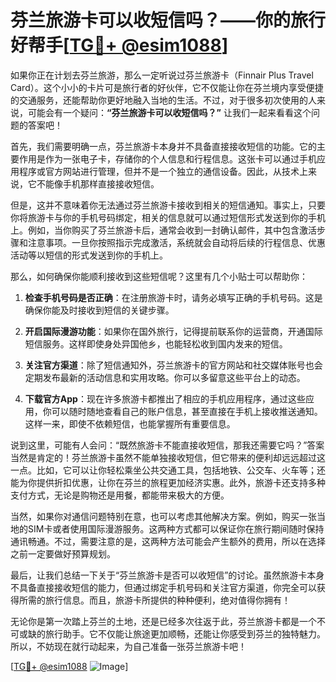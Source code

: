 # 芬兰旅游卡可以收短信吗？——你的旅行好帮手[[TG💪+ @esim1088](https://t.me/s/esim1088)]

如果你正在计划去芬兰旅游，那么一定听说过芬兰旅游卡（Finnair Plus Travel Card）。这个小小的卡片可是旅行者的好伙伴，它不仅能让你在芬兰境内享受便捷的交通服务，还能帮助你更好地融入当地的生活。不过，对于很多初次使用的人来说，可能会有一个疑问：**“芬兰旅游卡可以收短信吗？”** 让我们一起来看看这个问题的答案吧！

首先，我们需要明确一点，芬兰旅游卡本身并不具备直接接收短信的功能。它的主要作用是作为一张电子卡，存储你的个人信息和行程信息。这张卡可以通过手机应用程序或官方网站进行管理，但并不是一个独立的通信设备。因此，从技术上来说，它不能像手机那样直接接收短信。

但是，这并不意味着你无法通过芬兰旅游卡接收到相关的短信通知。事实上，只要你将旅游卡与你的手机号码绑定，相关的信息就可以通过短信形式发送到你的手机上。例如，当你购买了芬兰旅游卡后，通常会收到一封确认邮件，其中包含激活步骤和注意事项。一旦你按照指示完成激活，系统就会自动将后续的行程信息、优惠活动等以短信的形式发送到你的手机上。

那么，如何确保你能顺利接收到这些短信呢？这里有几个小贴士可以帮助你：

1. **检查手机号码是否正确**：在注册旅游卡时，请务必填写正确的手机号码。这是确保你能及时接收到短信的关键步骤。
   
2. **开启国际漫游功能**：如果你在国外旅行，记得提前联系你的运营商，开通国际短信服务。这样即使身处异国他乡，也能轻松收到国内发来的短信。

3. **关注官方渠道**：除了短信通知外，芬兰旅游卡的官方网站和社交媒体账号也会定期发布最新的活动信息和实用攻略。你可以多留意这些平台上的动态。

4. **下载官方App**：现在许多旅游卡都推出了相应的手机应用程序，通过这些应用，你可以随时随地查看自己的账户信息，甚至直接在手机上接收推送通知。这样一来，即使不依赖短信，也能掌握所有重要信息。

说到这里，可能有人会问：“既然旅游卡不能直接收短信，那我还需要它吗？”答案当然是肯定的！芬兰旅游卡虽然不能单独接收短信，但它带来的便利却远远超过这一点。比如，它可以让你轻松乘坐公共交通工具，包括地铁、公交车、火车等；还能为你提供折扣优惠，让你在芬兰的旅程更加经济实惠。此外，旅游卡还支持多种支付方式，无论是购物还是用餐，都能带来极大的方便。

当然，如果你对通信问题特别在意，也可以考虑其他解决方案。例如，购买一张当地的SIM卡或者使用国际漫游服务。这两种方式都可以保证你在旅行期间随时保持通讯畅通。不过，需要注意的是，这两种方法可能会产生额外的费用，所以在选择之前一定要做好预算规划。

最后，让我们总结一下关于“芬兰旅游卡是否可以收短信”的讨论。虽然旅游卡本身不具备直接接收短信的能力，但通过绑定手机号码和关注官方渠道，你完全可以获得所需的旅行信息。而且，旅游卡所提供的种种便利，绝对值得你拥有！

无论你是第一次踏上芬兰的土地，还是已经多次往返于此，芬兰旅游卡都是一个不可或缺的旅行助手。它不仅能让旅途更加顺畅，还能让你感受到芬兰的独特魅力。所以，不妨现在就行动起来，为自己准备一张芬兰旅游卡吧！

[[TG💪+ @esim1088](https://t.me/s/esim1088) ![Image](https://i.postimg.cc/4NQfJmqS/Snipaste-2025-05-13-00-14-12.png)]